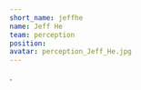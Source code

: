 ```yaml
---
short_name: jeffhe
name: Jeff He
team: perception
position: 
avatar: perception_Jeff_He.jpg
---
```

.